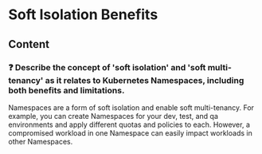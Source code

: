 # Soft Isolation Benefits

## Content

### ❓ Describe the concept of 'soft isolation' and 'soft multi-tenancy' as it relates to Kubernetes Namespaces, including both benefits and limitations.
Namespaces are a form of soft isolation and enable soft multi-tenancy. For example, you can create Namespaces for your dev, test, and qa environments and apply different quotas and policies to each. However, a compromised workload in one Namespace can easily impact workloads in other Namespaces.

